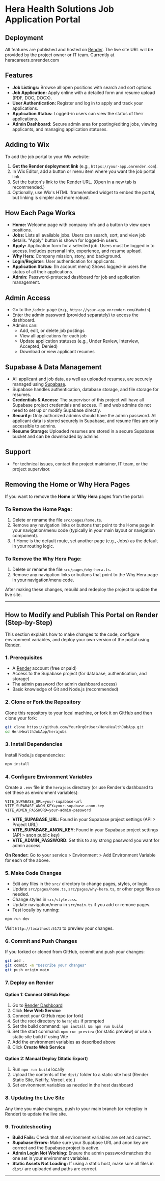 
# Hera Health Solutions Job Application Portal

## Deployment
All features are published and hosted on [Render](https://render.com/). The live site URL will be provided by the project owner or IT team. Currently at heracareers.onrender.com

## Features
- **Job Listings:** Browse all open positions with search and sort options.
- **Job Application:** Apply online with a detailed form and resume upload (PDF, DOC, DOCX).
- **User Authentication:** Register and log in to apply and track your applications.
- **Application Status:** Logged-in users can view the status of their applications.
- **Admin Dashboard:** Secure admin area for posting/editing jobs, viewing applicants, and managing application statuses.

## Adding to Wix
To add the job portal to your Wix website:
1. **Get the Render deployment link** (e.g., `https://your-app.onrender.com`).
2. In Wix Editor, add a button or menu item where you want the job portal link.
3. Set the button's link to the Render URL. (Open in a new tab is recommended.)
4. Optionally, use Wix's HTML iframe/embed widget to embed the portal, but linking is simpler and more robust.

## How Each Page Works
- **Home:** Welcome page with company info and a button to view open positions.
- **Jobs:** Lists all available jobs. Users can search, sort, and view job details. "Apply" button is shown for logged-in users.
- **Apply:** Application form for a selected job. Users must be logged in to access. Includes personal info, experience, and resume upload.
- **Why Hera:** Company mission, story, and background.
- **Login/Register:** User authentication for applicants.
- **Application Status:** (In account menu) Shows logged-in users the status of all their applications.
- **Admin:** Password-protected dashboard for job and application management.

## Admin Access
- Go to the `/admin` page (e.g., `https://your-app.onrender.com/#admin`).
- Enter the admin password (provided separately) to access the dashboard.
- Admins can:
  - Add, edit, or delete job postings
  - View all applications for each job
  - Update application statuses (e.g., Under Review, Interview, Accepted, Denied)
  - Download or view applicant resumes


## Supabase & Data Management
- All applicant and job data, as well as uploaded resumes, are securely managed using [Supabase](https://supabase.com/).
- Supabase handles authentication, database storage, and file storage for resumes.
- **Credentials & Access:** The supervisor of this project will have all Supabase project credentials and access. IT and web admins do not need to set up or modify Supabase directly.
- **Security:** Only authorized admins should have the admin password. All applicant data is stored securely in Supabase, and resume files are only accessible to admins.
- **Resume Storage:** Uploaded resumes are stored in a secure Supabase bucket and can be downloaded by admins.

## Support
- For technical issues, contact the project maintainer, IT team, or the project supervisor.


## Removing the Home or Why Hera Pages

If you want to remove the **Home** or **Why Hera** pages from the portal:

### To Remove the Home Page:
1. Delete or rename the file `src/pages/home.ts`.
2. Remove any navigation links or buttons that point to the Home page in your navigation/menu code (typically in your main layout or navigation component).
3. If Home is the default route, set another page (e.g., Jobs) as the default in your routing logic.

### To Remove the Why Hera Page:
1. Delete or rename the file `src/pages/why-hera.ts`.
2. Remove any navigation links or buttons that point to the Why Hera page in your navigation/menu code.

After making these changes, rebuild and redeploy the project to update the live site.

---

## How to Modify and Publish This Portal on Render (Step-by-Step)

This section explains how to make changes to the code, configure environment variables, and deploy your own version of the portal using [Render](https://render.com/).

### 1. Prerequisites

- A [Render](https://render.com/) account (free or paid)
- Access to the Supabase project (for database, authentication, and storage)
- The admin password (for admin dashboard access)
- Basic knowledge of Git and Node.js (recommended)

### 2. Clone or Fork the Repository

Clone this repository to your local machine, or fork it on GitHub and then clone your fork:

```sh
git clone https://github.com/YourOrgOrUser/HeraHealthJobApp.git
cd HeraHealthJobApp/herajobs
```

### 3. Install Dependencies

Install Node.js dependencies:

```sh
npm install
```

### 4. Configure Environment Variables

Create a `.env` file in the `herajobs` directory (or use Render's dashboard to set these as environment variables):

```
VITE_SUPABASE_URL=your-supabase-url
VITE_SUPABASE_ANON_KEY=your-supabase-anon-key
VITE_ADMIN_PASSWORD=your-admin-password
```

- **VITE_SUPABASE_URL**: Found in your Supabase project settings (API > Project URL)
- **VITE_SUPABASE_ANON_KEY**: Found in your Supabase project settings (API > anon public key)
- **VITE_ADMIN_PASSWORD**: Set this to any strong password you want for admin access

**On Render:** Go to your service > Environment > Add Environment Variable for each of the above.

### 5. Make Code Changes

- Edit any files in the `src/` directory to change pages, styles, or logic.
- Update `src/pages/home.ts`, `src/pages/why-hera.ts`, or other page files as needed.
- Change styles in `src/style.css`.
- Update navigation/menu in `src/main.ts` if you add or remove pages.
- Test locally by running:

```sh
npm run dev
```

Visit `http://localhost:5173` to preview your changes.

### 6. Commit and Push Changes

If you forked or cloned from GitHub, commit and push your changes:

```sh
git add .
git commit -m "Describe your changes"
git push origin main
```

### 7. Deploy on Render

#### Option 1: Connect GitHub Repo
1. Go to [Render Dashboard](https://dashboard.render.com/)
2. Click **New Web Service**
3. Connect your GitHub repo (or fork)
4. Set the root directory to `herajobs` if prompted
5. Set the build command: `npm install && npm run build`
6. Set the start command: `npm run preview` (for static preview) or use a static site build if using Vite
7. Add the environment variables as described above
8. Click **Create Web Service**

#### Option 2: Manual Deploy (Static Export)
1. Run `npm run build` locally
2. Upload the contents of the `dist/` folder to a static site host (Render Static Site, Netlify, Vercel, etc.)
3. Set environment variables as needed in the host dashboard

### 8. Updating the Live Site

Any time you make changes, push to your main branch (or redeploy in Render) to update the live site.

### 9. Troubleshooting

- **Build Fails:** Check that all environment variables are set and correct.
- **Supabase Errors:** Make sure your Supabase URL and anon key are correct and the Supabase project is active.
- **Admin Login Not Working:** Ensure the admin password matches the one set in your environment variables.
- **Static Assets Not Loading:** If using a static host, make sure all files in `dist/` are uploaded and paths are correct.

---